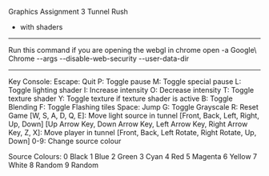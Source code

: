 Graphics Assignment 3
Tunnel Rush
- with shaders

********************************************************************
Run this command if you are opening the webgl in chrome
open -a Google\ Chrome --args --disable-web-security --user-data-dir
********************************************************************

Key Console:
    Escape: Quit
    P: Toggle pause
    M: Toggle special pause
    L: Toggle lighting shader
    I: Increase intensity
    O: Decrease intensity
    T: Toggle texture shader
    Y: Toggle texture if texture shader is active
    B: Toggle Blending
    F: Toggle Flashing tiles
    Space: Jump
    G: Toggle Grayscale
    R: Reset Game
    [W, S, A, D, Q, E]:
            Move light source in tunnel [Front, Back, Left, Right, Up, Down]
    [Up Arrow Key, Down Arrow Key, Left Arrow Key, Right Arrow Key, Z, X]:
            Move player in tunnel [Front, Back, Left Rotate, Right Rotate, Up, Down]
    0-9: Change source colour

Source Colours:
0 Black
1 Blue
2 Green
3 Cyan
4 Red
5 Magenta
6 Yellow
7 White
8 Random
9 Random
